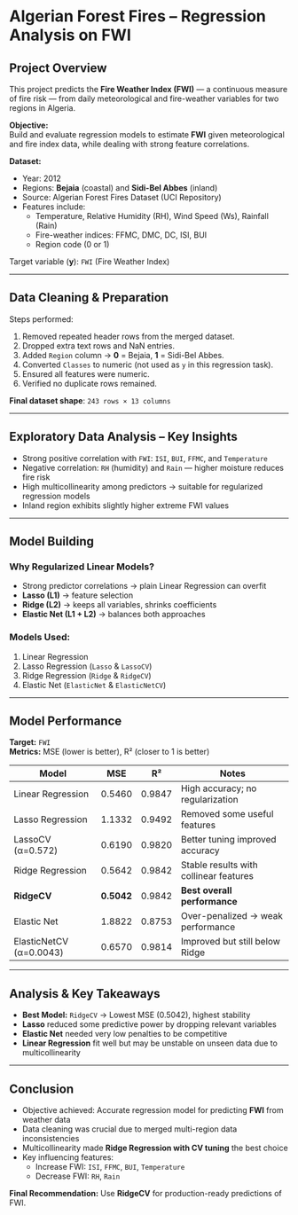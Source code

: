 # Algerian Forest Fires – Regression Analysis on FWI

## Project Overview
This project predicts the **Fire Weather Index (FWI)** — a continuous measure of fire risk — from daily meteorological and fire-weather variables for two regions in Algeria.

**Objective:**  
Build and evaluate regression models to estimate **FWI** given meteorological and fire index data, while dealing with strong feature correlations.

**Dataset:**  
- Year: 2012  
- Regions: **Bejaia** (coastal) and **Sidi-Bel Abbes** (inland)  
- Source: Algerian Forest Fires Dataset (UCI Repository)  
- Features include:  
  - Temperature, Relative Humidity (RH), Wind Speed (Ws), Rainfall (Rain)  
  - Fire-weather indices: FFMC, DMC, DC, ISI, BUI  
  - Region code (0 or 1)  

Target variable (**y**): `FWI` (Fire Weather Index)

---

## Data Cleaning & Preparation
Steps performed:
1. Removed repeated header rows from the merged dataset.
2. Dropped extra text rows and NaN entries.
3. Added `Region` column → **0** = Bejaia, **1** = Sidi-Bel Abbes.
4. Converted `Classes` to numeric (not used as `y` in this regression task).
5. Ensured all features were numeric.
6. Verified no duplicate rows remained.

**Final dataset shape**: `243 rows × 13 columns`

---

## Exploratory Data Analysis – Key Insights
- Strong positive correlation with `FWI`: `ISI`, `BUI`, `FFMC`, and `Temperature`
- Negative correlation: `RH` (humidity) and `Rain` — higher moisture reduces fire risk
- High multicollinearity among predictors → suitable for regularized regression models
- Inland region exhibits slightly higher extreme FWI values

---

## Model Building

### Why Regularized Linear Models?
- Strong predictor correlations → plain Linear Regression can overfit
- **Lasso (L1)** → feature selection
- **Ridge (L2)** → keeps all variables, shrinks coefficients
- **Elastic Net (L1 + L2)** → balances both approaches

### Models Used:
1. Linear Regression
2. Lasso Regression (`Lasso` & `LassoCV`)
3. Ridge Regression (`Ridge` & `RidgeCV`)
4. Elastic Net (`ElasticNet` & `ElasticNetCV`)

---

## Model Performance

**Target:** `FWI`  
**Metrics:** MSE (lower is better), R² (closer to 1 is better)

| Model                      | MSE       | R²       | Notes |
|----------------------------|-----------|----------|-------|
| Linear Regression          | 0.5460    | 0.9847   | High accuracy; no regularization |
| Lasso Regression           | 1.1332    | 0.9492   | Removed some useful features |
| LassoCV (α=0.572)           | 0.6190    | 0.9820   | Better tuning improved accuracy |
| Ridge Regression           | 0.5642    | 0.9842   | Stable results with collinear features |
| **RidgeCV**                | **0.5042**| 0.9842   | **Best overall performance** |
| Elastic Net                | 1.8822    | 0.8753   | Over-penalized → weak performance |
| ElasticNetCV (α=0.0043)    | 0.6570    | 0.9814   | Improved but still below Ridge |

---

## Analysis & Key Takeaways
- **Best Model:** `RidgeCV` → Lowest MSE (0.5042), highest stability
- **Lasso** reduced some predictive power by dropping relevant variables
- **Elastic Net** needed very low penalties to be competitive
- **Linear Regression** fit well but may be unstable on unseen data due to multicollinearity

---

## Conclusion
- Objective achieved: Accurate regression model for predicting **FWI** from weather data
- Data cleaning was crucial due to merged multi-region data inconsistencies
- Multicollinearity made **Ridge Regression with CV tuning** the best choice
- Key influencing features:
  - Increase FWI: `ISI`, `FFMC`, `BUI`, `Temperature`  
  - Decrease FWI: `RH`, `Rain`

**Final Recommendation:** Use **RidgeCV** for production-ready predictions of FWI.

